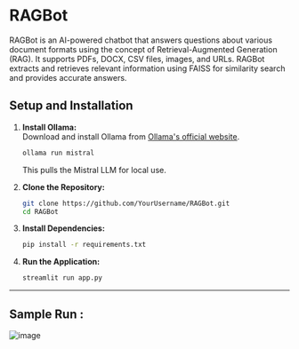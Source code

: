 # RAGBot
RAGBot is an AI-powered chatbot that answers questions about various document formats using the concept of Retrieval-Augmented Generation (RAG). It supports PDFs, DOCX, CSV files, images, and URLs. RAGBot extracts and retrieves relevant information using FAISS for similarity search and provides accurate answers.
## Setup and Installation  

1. **Install Ollama:**  
   Download and install Ollama from [Ollama's official website](https://ollama.com/download).  
   ```bash
   ollama run mistral
   ```
   This pulls the Mistral LLM for local use.  

2. **Clone the Repository:**  
   ```bash
   git clone https://github.com/YourUsername/RAGBot.git
   cd RAGBot
   ```

3. **Install Dependencies:**  
   ```bash
   pip install -r requirements.txt
   ```

4. **Run the Application:**  
   ```bash
   streamlit run app.py
   ```

---

## Sample Run : 

![image](https://github.com/user-attachments/assets/a0b98b2e-28ba-4088-8ebc-fd15432610bc)

